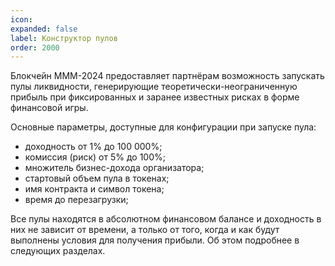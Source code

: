 ```yaml
---
icon: 
expanded: false
label: Конструктор пулов
order: 2000
---
```

Блокчейн MMM-2024 предоставляет партнёрам возможность запускать пулы ликвидности, генерирующие теоретически-неограниченную прибыль при фиксированных и заранее известных рисках в форме финансовой игры.  

Основные параметры, доступные для конфигурации при запуске пула:
  - доходность от 1% до 100 000%;
  - комиссия (риск) от 5% до 100%; 
  - множитель бизнес-дохода организатора;
  - стартовый объем пула в токенах;
  - имя контракта и символ токена;
  - время до перезагрузки;

Все пулы находятся в абсолютном финансовом балансе и доходность в них не зависит от времени, а только от того, когда и как будут выполнены условия для получения прибыли. Об этом подробнее в следующих разделах.  

